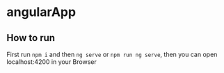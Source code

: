 # angularApp

## How to run
First run `npm i` and then `ng serve` or `npm run ng serve`, then you can open localhost:4200 in your Browser
